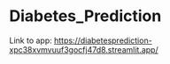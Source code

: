 # Diabetes_Prediction
Link to app: https://diabetesprediction-xpc38xvmvuuf3gocfj47d8.streamlit.app/
